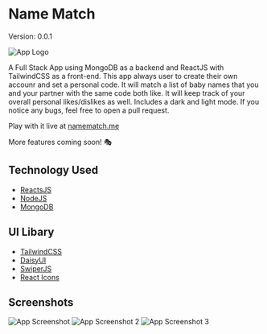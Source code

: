 # Name Match

Version: 0.0.1

![App Logo](https://i.imgur.com/edke0g8.png)

A Full Stack App using MongoDB as a backend and ReactJS with TailwindCSS as a front-end.
This app always user to create their own accounr and set a personal code. It will
match a list of baby names that you and your partner with the same code both like.
It will keep track of your overall personal likes/dislikes as well.
Includes a dark and light mode.
If you notice any bugs, feel free to open a pull request.

Play with it live at [namematch.me](https://namematch.me)

More features coming soon! 🎭

## Technology Used

- [ReactsJS](https://awesomeopensource.com/project/elangosundar/awesome-README-templates)
- [NodeJS](https://github.com/matiassingers/awesome-readme)
- [MongoDB](https://bulldogjob.com/news/449-how-to-write-a-good-readme-for-your-github-project)

## UI Libary

- [TailwindCSS](https://tailwindcss.com/)
- [DaisyUI](https://daisyui.com/)
- [SwiperJS](https://swiperjs.com/react)
- [React Icons](https://react-icons.github.io/react-icons/)

## Screenshots

![App Screenshot](https://i.imgur.com/MUlECuJ.png)
![App Screenshot 2](https://i.imgur.com/Bruanok.png)
![App Screenshot 3](https://i.imgur.com/vlcaVS7.png)
